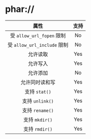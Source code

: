 # phar://

|           属性            | 支持 |
| :-----------------------: | :--: |
| 受 `allow_url_fopen` 限制 |  No  |
| 受 `allow_url_include` 限制 |  No  |
|         允许读取          | Yes  |
|         允许写入          | Yes  |
|         允许添加          |  No  |
|      允许同时读和写       |  Yes  |
|       支持 `stat()`       |  Yes  |
|      支持 `unlink()`      |  Yes  |
|      支持 `rename()`      |  Yes  |
|      支持 `mkdir()`       |  Yes  |
|      支持 `rmdir()`       |  Yes  |